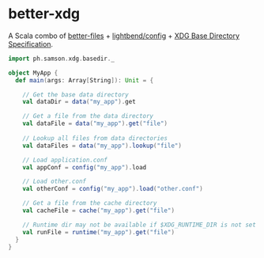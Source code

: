 # better-xdg

A Scala combo of
[better-files][1] +
[lightbend/config][2] +
[XDG Base Directory Specification][3].

```scala
import ph.samson.xdg.basedir._

object MyApp {
  def main(args: Array[String]): Unit = {

    // Get the base data directory
    val dataDir = data("my_app").get

    // Get a file from the data directory
    val dataFile = data("my_app").get("file")
  
    // Lookup all files from data directories
    val dataFiles = data("my_app").lookup("file")

    // Load application.conf
    val appConf = config("my_app").load

    // Load other.conf
    val otherConf = config("my_app").load("other.conf")

    // Get a file from the cache directory
    val cacheFile = cache("my_app").get("file")

    // Runtime dir may not be available if $XDG_RUNTIME_DIR is not set
    val runFile = runtime("my_app").get("file")
  }
}
```

[1]: https://github.com/pathikrit/better-files
[2]: https://github.com/lightbend/config
[3]: https://specifications.freedesktop.org/basedir-spec/basedir-spec-latest.html
